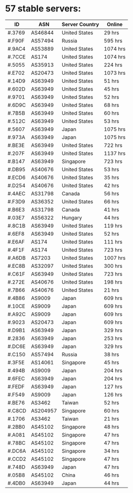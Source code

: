 # 57 stable servers:

| ID | ASN | Server Country | Online |
| ------ | ------ | ------ | ------ |
| #.3769 | AS46844 | United States | 29 hrs |
| #.F90F | AS57494 | Russia | 595 hrs |
| #.9AC4 | AS53889 | United States | 1074 hrs |
| #.7CCE | AS174 | United States | 1074 hrs |
| #.5055 | AS35913 | United States | 224 hrs |
| #.E702 | AS20473 | United States | 1073 hrs |
| #.14D9 | AS63949 | United States | 51 hrs |
| #.602D | AS63949 | United States | 45 hrs |
| #.9701 | AS63949 | United States | 52 hrs |
| #.6D9C | AS63949 | United States | 68 hrs |
| #.7B5B | AS63949 | United States | 60 hrs |
| #.512C | AS63949 | United States | 53 hrs |
| #.5607 | AS63949 | Japan | 1075 hrs |
| #.973A | AS63949 | Japan | 1075 hrs |
| #.BE3E | AS63949 | United States | 722 hrs |
| #.207F | AS63949 | United States | 1137 hrs |
| #.B147 | AS63949 | Singapore | 723 hrs |
| #.DB95 | AS40676 | United States | 53 hrs |
| #.ECD6 | AS40676 | United States | 35 hrs |
| #.D254 | AS40676 | United States | 42 hrs |
| #.4AEC | AS31798 | Canada | 56 hrs |
| #.F3D9 | AS36352 | United States | 66 hrs |
| #.B6E3 | AS31798 | Canada | 41 hrs |
| #.03E7 | AS56322 | Hungary | 44 hrs |
| #.8C1B | AS63949 | United States | 119 hrs |
| #.6EF8 | AS63949 | United States | 52 hrs |
| #.E6AF | AS174 | United States | 111 hrs |
| #.4F1F | AS174 | United States | 723 hrs |
| #.A6DB | AS7203 | United States | 1007 hrs |
| #.EC8B | AS32097 | United States | 300 hrs |
| #.C61F | AS63949 | United States | 723 hrs |
| #.272E | AS40676 | United States | 198 hrs |
| #.7B66 | AS40676 | United States | 21 hrs |
| #.4B86 | AS9009 | Japan | 609 hrs |
| #.10CE | AS9009 | Japan | 609 hrs |
| #.A92C | AS9009 | Japan | 609 hrs |
| #.9023 | AS20473 | Japan | 609 hrs |
| #.D9B1 | AS63949 | Japan | 329 hrs |
| #.2836 | AS63949 | Japan | 253 hrs |
| #.DC6E | AS63949 | Japan | 329 hrs |
| #.C150 | AS57494 | Russia | 38 hrs |
| #.3F5E | AS14061 | Singapore | 45 hrs |
| #.494B | AS9009 | Japan | 204 hrs |
| #.6FEC | AS63949 | Japan | 204 hrs |
| #.FEDF | AS63949 | Japan | 127 hrs |
| #.F549 | AS9009 | Japan | 126 hrs |
| #.BE76 | AS3462 | Taiwan | 52 hrs |
| #.C8CD | AS204957 | Singapore | 60 hrs |
| #.1706 | AS3462 | Taiwan | 21 hrs |
| #.2BB0 | AS45102 | Singapore | 48 hrs |
| #.A081 | AS45102 | Singapore | 47 hrs |
| #.78BC | AS45102 | Singapore | 47 hrs |
| #.DC6A | AS45102 | Singapore | 34 hrs |
| #.CCD2 | AS45102 | Singapore | 47 hrs |
| #.748D | AS63949 | Japan | 47 hrs |
| #.05B8 | AS45102 | China | 46 hrs |
| #.4DB0 | AS63949 | Japan | 44 hrs |

